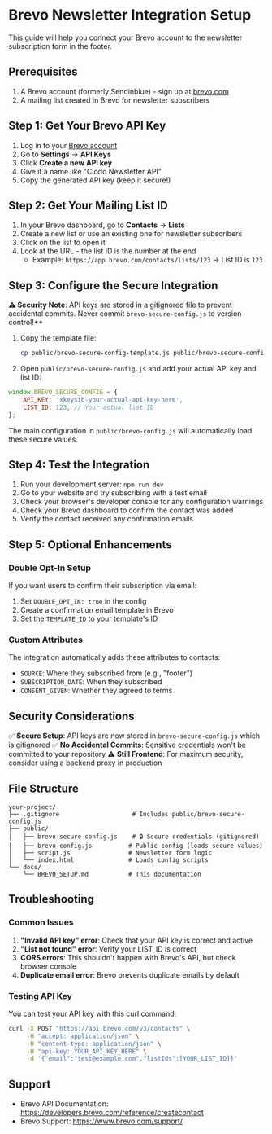 # Brevo Newsletter Integration Setup

This guide will help you connect your Brevo account to the newsletter subscription form in the footer.

## Prerequisites

1. A Brevo account (formerly Sendinblue) - sign up at [brevo.com](https://www.brevo.com)
2. A mailing list created in Brevo for newsletter subscribers

## Step 1: Get Your Brevo API Key

1. Log in to your [Brevo account](https://app.brevo.com)
2. Go to **Settings** → **API Keys**
3. Click **Create a new API key**
4. Give it a name like "Clodo Newsletter API"
5. Copy the generated API key (keep it secure!)

## Step 2: Get Your Mailing List ID

1. In your Brevo dashboard, go to **Contacts** → **Lists**
2. Create a new list or use an existing one for newsletter subscribers
3. Click on the list to open it
4. Look at the URL - the list ID is the number at the end
   - Example: `https://app.brevo.com/contacts/lists/123` → List ID is `123`

## Step 3: Configure the Secure Integration

**⚠️ Security Note**: API keys are stored in a gitignored file to prevent accidental commits. Never commit `brevo-secure-config.js` to version control!**

1. Copy the template file:
   ```bash
   cp public/brevo-secure-config-template.js public/brevo-secure-config.js
   ```

2. Open `public/brevo-secure-config.js` and add your actual API key and list ID:

```javascript
window.BREVO_SECURE_CONFIG = {
    API_KEY: 'xkeysib-your-actual-api-key-here',
    LIST_ID: 123, // Your actual list ID
};
```

The main configuration in `public/brevo-config.js` will automatically load these secure values.

## Step 4: Test the Integration

1. Run your development server: `npm run dev`
2. Go to your website and try subscribing with a test email
3. Check your browser's developer console for any configuration warnings
4. Check your Brevo dashboard to confirm the contact was added
5. Verify the contact received any confirmation emails

## Step 5: Optional Enhancements

### Double Opt-In Setup

If you want users to confirm their subscription via email:

1. Set `DOUBLE_OPT_IN: true` in the config
2. Create a confirmation email template in Brevo
3. Set the `TEMPLATE_ID` to your template's ID

### Custom Attributes

The integration automatically adds these attributes to contacts:
- `SOURCE`: Where they subscribed from (e.g., "footer")
- `SUBSCRIPTION_DATE`: When they subscribed
- `CONSENT_GIVEN`: Whether they agreed to terms

## Security Considerations

✅ **Secure Setup**: API keys are now stored in `brevo-secure-config.js` which is gitignored
✅ **No Accidental Commits**: Sensitive credentials won't be committed to your repository
⚠️ **Still Frontend**: For maximum security, consider using a backend proxy in production

## File Structure

```
your-project/
├── .gitignore                    # Includes public/brevo-secure-config.js
├── public/
│   ├── brevo-secure-config.js    # 🔒 Secure credentials (gitignored)
│   ├── brevo-config.js          # Public config (loads secure values)
│   ├── script.js                # Newsletter form logic
│   └── index.html               # Loads config scripts
└── docs/
    └── BREVO_SETUP.md           # This documentation
```

## Troubleshooting

### Common Issues

1. **"Invalid API key" error**: Check that your API key is correct and active
2. **"List not found" error**: Verify your LIST_ID is correct
3. **CORS errors**: This shouldn't happen with Brevo's API, but check browser console
4. **Duplicate email error**: Brevo prevents duplicate emails by default

### Testing API Key

You can test your API key with this curl command:

```bash
curl -X POST "https://api.brevo.com/v3/contacts" \
     -H "accept: application/json" \
     -H "content-type: application/json" \
     -H "api-key: YOUR_API_KEY_HERE" \
     -d '{"email":"test@example.com","listIds":[YOUR_LIST_ID]}'
```

## Support

- Brevo API Documentation: https://developers.brevo.com/reference/createcontact
- Brevo Support: https://www.brevo.com/support/